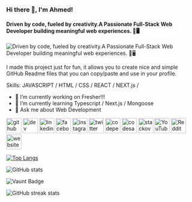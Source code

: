 ### Hi there 👋, I'm Ahmed!
#### Driven by code, fueled by creativity.A Passionate Full-Stack Web Developer building meaningful web experiences. 🚀🖥️
![Driven by code, fueled by creativity.A Passionate Full-Stack Web Developer building meaningful web experiences. 🚀🖥️](https://i.ibb.co/ygJYLTc/logo2-1.png)

I made this project just for fun, it allows you to create nice and simple GitHub Readme files that you can copy/paste and use in your profile.

Skills: JAVASCRIPT / HTML / CSS / REACT /  NEXT.js /

- 🔭 I’m currently working on Fresher!!! 
- 🌱 I’m currently learning Typescript / Next.js / Mongoose 
- 💬 Ask me about Web Development 


[<img src='https://cdn.jsdelivr.net/npm/simple-icons@3.0.1/icons/github.svg' alt='github' height='40'>](https://github.com/Aahmed-Hossain)  [<img src='https://cdn.jsdelivr.net/npm/simple-icons@3.0.1/icons/dev-dot-to.svg' alt='dev' height='40'>](https://dev.to/Aahmed-Hossain)  [<img src='https://cdn.jsdelivr.net/npm/simple-icons@3.0.1/icons/linkedin.svg' alt='linkedin' height='40'>](https://www.linkedin.com/in/Aahmed-Hossain/)  [<img src='https://cdn.jsdelivr.net/npm/simple-icons@3.0.1/icons/facebook.svg' alt='facebook' height='40'>](https://www.facebook.com/Aahmed-Hossain)  [<img src='https://cdn.jsdelivr.net/npm/simple-icons@3.0.1/icons/instagram.svg' alt='instagram' height='40'>](https://www.instagram.com/Aahmed-Hossain/)  [<img src='https://cdn.jsdelivr.net/npm/simple-icons@3.0.1/icons/twitter.svg' alt='twitter' height='40'>](https://twitter.com/Aahmed-Hossain)  [<img src='https://cdn.jsdelivr.net/npm/simple-icons@3.0.1/icons/codepen.svg' alt='codepen' height='40'>](https://codepen.io/Aahmed-Hossain)  [<img src='https://cdn.jsdelivr.net/npm/simple-icons@3.0.1/icons/codesandbox.svg' alt='codesandbox' height='40'>](https://codesandbox.io/u/Aahmed-Hossain)  [<img src='https://cdn.jsdelivr.net/npm/simple-icons@3.0.1/icons/stackoverflow.svg' alt='stackoverflow' height='40'>](https://stackoverflow.com/users/Aahmed-Hossain)  [<img src='https://cdn.jsdelivr.net/npm/simple-icons@3.0.1/icons/youtube.svg' alt='YouTube' height='40'>](https://www.youtube.com/channel/Aahmed-Hossain)  [<img src='https://cdn.jsdelivr.net/npm/simple-icons@3.0.1/icons/reddit.svg' alt='Reddit' height='40'>](https://www.reddit.com/user/Aahmed-Hossain)  [<img src='https://cdn.jsdelivr.net/npm/simple-icons@3.0.1/icons/icloud.svg' alt='website' height='40'>](Aahmed-Hossain)  

[![Top Langs](https://github-readme-stats.vercel.app/api/top-langs/?username=Aahmed-Hossain)](https://github.com/anuraghazra/github-readme-stats)


![GitHub stats](https://github-readme-stats.vercel.app/api?username=Aahmed-Hossain&show_icons=true&count_private=true)  

![Vaunt Badge](https://api.vaunt.dev/v1/github/entities/Aahmed-Hossain/contributions?format=svg&private=true)  

![GitHub streak stats](https://streak-stats.demolab.com/?user=Aahmed-Hossain)  

